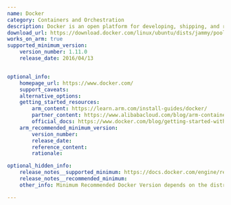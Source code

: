 ```yaml
---
name: Docker
category: Containers and Orchestration
description: Docker is an open platform for developing, shipping, and running applications. Docker provides the ability to package and run an application in a loosely isolated environment called a container.
download_url: https://download.docker.com/linux/ubuntu/dists/jammy/pool/stable/arm64/
works_on_arm: true
supported_minimum_version:
    version_number: 1.11.0
    release_date: 2016/04/13


optional_info:
    homepage_url: https://www.docker.com/
    support_caveats:
    alternative_options:
    getting_started_resources:
        arm_content: https://learn.arm.com/install-guides/docker/
        partner_content: https://www.alibabacloud.com/blog/arm-container-applications-accelerating-development-and-testing_595802
        official_docs: https://www.docker.com/blog/getting-started-with-docker-for-arm-on-linux/
    arm_recommended_minimum_version:
        version_number:
        release_date:
        reference_content:
        rationale:

optional_hidden_info:
    release_notes__supported_minimum: https://docs.docker.com/engine/release-notes/prior-releases/#misc
    release_notes__recommended_minimum:
    other_info: Minimum Recommended Docker Version depends on the distros. For example, Jammy-20.10.13, Focal-19.03.10, Bionic-18.09.00

---
```


